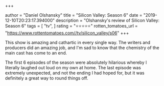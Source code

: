 +++

author = "Daniel Olshansky"
title = "Silicon Valley: Season 6"
date = "2019-12-10T20:23:17.394000"
description = "Olshansky's review of Silicon Valley: Season 6"
tags = [
    "tv",
]
rating = "⭐⭐⭐⭐⭐"
rotten_tomatoes_url = "https://www.rottentomatoes.com//tv/silicon_valley/s06"
+++

This show is amazing and cathartic in every single way. The writers and producers did an amazing job, and I'm sad to know that the chemistry of the main cast has come to an end.

The first 6 episodes of the season were absolutely hilarious whereby I literally laughed out loud on my own at home. The last episode was extremely unexpected, and not the ending I had hoped for, but it was definitely a great way to round things off.

